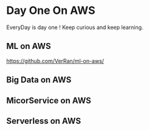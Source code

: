 # Day One On AWS
EveryDay is day one ! Keep curious and keep learning.
## ML on AWS
https://github.com/VerRan/ml-on-aws/

## Big Data on AWS

## MicorService on AWS

## Serverless on AWS